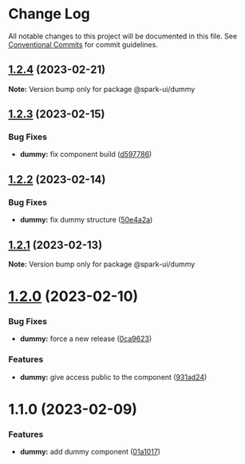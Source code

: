 # Change Log

All notable changes to this project will be documented in this file.
See [Conventional Commits](https://conventionalcommits.org) for commit guidelines.

## [1.2.4](https://github.com/adevinta/spark/compare/@spark-ui/dummy@1.2.3...@spark-ui/dummy@1.2.4) (2023-02-21)

**Note:** Version bump only for package @spark-ui/dummy

## [1.2.3](https://github.com/adevinta/spark/compare/@spark-ui/dummy@1.2.2...@spark-ui/dummy@1.2.3) (2023-02-15)

### Bug Fixes

- **dummy:** fix component build ([d597786](https://github.com/adevinta/spark/commit/d59778658e5187ca5e2a7375e8c874ca841eac76))

## [1.2.2](https://github.com/adevinta/spark/compare/@spark-ui/dummy@1.2.1...@spark-ui/dummy@1.2.2) (2023-02-14)

### Bug Fixes

- **dummy:** fix dummy structure ([50e4a2a](https://github.com/adevinta/spark/commit/50e4a2ac95843839f167557dc36e5a2a2c011349))

## [1.2.1](https://github.com/adevinta/spark/compare/@spark-ui/dummy@1.2.0...@spark-ui/dummy@1.2.1) (2023-02-13)

**Note:** Version bump only for package @spark-ui/dummy

# [1.2.0](https://github.com/adevinta/spark/compare/@spark-ui/dummy@1.1.0...@spark-ui/dummy@1.2.0) (2023-02-10)

### Bug Fixes

- **dummy:** force a new release ([0ca9623](https://github.com/adevinta/spark/commit/0ca9623dc86f02eab184ecd668b2bafc68c10ca2))

### Features

- **dummy:** give access public to the component ([931ad24](https://github.com/adevinta/spark/commit/931ad246bd5d7a5ac91bea03b405d84a0ae95071))

# 1.1.0 (2023-02-09)

### Features

- **dummy:** add dummy component ([01a1017](https://github.com/adevinta/spark/commit/01a101796370f2a4006ededd68f5d7b1c93943b4))
